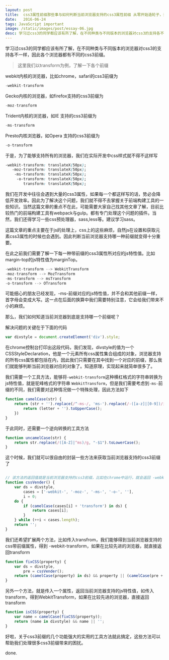 ```yaml
---
layout: post
title:  css3属性前缀那些事与如何判断当前浏览器支持的css3属性前缀 从零开始造轮子，封装自己的运动库（三）
date:   2016-06-24
tags: JavaScript important
image: /static/images/post/essay-06.jpg
desc: 学习过css3的同学都应该有所了解，在不同种类与不同版本的浏览器对css3的支持各不一样，因此各个浏览器都有不同的css3前缀。
---
```


学习过css3的同学都应该有所了解，在不同种类与不同版本的浏览器对css3的支持各不一样，因此各个浏览器都有不同的css3前缀。

>这里我们以transform为例，了解一下各个前缀

webkit内核的浏览器，比如chrome，safari的css3前缀为

```js
-webkit-transform
```

Gecko内核的浏览器，如firefox支持的css3前缀为

```js
-moz-transform
```

Trident内核的浏览器，如IE 支持的css3前缀为

```js
-ms-transform
```

Presto内核浏览器，如Opera 支持的css3前缀为

```js
-o-transform
```

于是，为了能够支持所有的浏览器，我们在实际开发中css样式就不得不这样写

```css
-webkit-transform: translateX(50px);
   -moz-transform: translateX(50px);
    -ms-transform: translateX(50px);
     -o-transform: translateX(50px);
        transform: translateX(50px);
```

我们在开发中往往会遇到大量的css3属性，如果每一个都这样写的话，势必会降低开发效率。因此为了解决这个问题，我们就不得不去掌握关于前端构建工具的一些知识。当然这篇文章的重点不在此，可能需要大家自己找其他文章了解，目前比较热门的前端构建工具有webpack与gulp。都有专门处理这个问题的插件。当然，我们还得学习一些css预处理器，sass,less等。建议学习sass。

这篇文章的重点主要在于js的处理上，css上的这些麻烦，自然js在设置和获取元素css3属性的时候也会遇到。因此判断当前浏览器支持哪一种前缀就变得十分重要。

在此之前我们需要了解一下每一种带前缀的css3属性所对应的js特性值。比如margin-top的js特性值为marginTop。

```js
-webkit-transform --> WebkitTransform
-moz-transform --> MozTransform
-ms-transform --> msTransform
-o-transform --> OTransform
```

可能细心的朋友已经发现，-ms-前缀对应的js特性值，并不会和其他前缀一样，首字母会变成大写。这一点在后面的换算中我们需要特别注意，它会给我们带来不小的麻烦。

那么，我们如何知道当前浏览器到底是支持哪一个前缀呢？

解决问题的关键在于下面的代码

```js
var divstyle = document.createElement('div').style;
```

在chrome控制台打印出这段代码，我们发现，divstyle的值为一个CSSStyleDeclaration，他是一个元素所有css属性集合组成的对象，浏览器支持的所有css属性都包括在内，因此我们只需要在其中找到一个对应的前缀，那么我们就能够判断当前浏览器对应的对象了。知道原理，实现起来就简单很多了。

我们需要一个工具方法，能够将`-webkit-transform`这种横杠格式的字符串转换为js特性值，就是驼峰格式的字符串 `WebkitTransform`，但是我们需要考虑到`-ms-`前缀的不同，我们需要对这种情况做一个特殊处理，因此方法如下

```js
function camelCase(str) {
    return (str + '').replace(/^-ms-/, 'ms-').replace(/-([a-z]|[0-9])/ig, function(all, letter) {
        return (letter + '').toUpperCase();
    })
}
```

于此同时，还需要一个逆向转换的工具方法

```js
function uncamelCase(str) {
    return str.replace(/([A-Z]|^ms)/g, "-$1").toLowerCase();
}
```

这个时候，我们就可以很自由的封装一些方法来获取当前浏览器支持的css3前缀了

```js

// 该方法的返回值就是当前浏览器支持的css3前缀，比如在chrome中运行，就会返回 -webkit-
function cssVender() {
    var ds = divstyle,
        cases = ['-webkit-', '-moz-', '-ms-', '-o-', ''],
        i = 0;
    do {
        if (camelCase(cases[i] + 'transform') in ds) {
            return cases[i];
        }
    } while (++i < cases.length);
    return '';
}
```

我们还希望扩展两个方法，比如传入transfrom，我们能够得到当前浏览器支持的css带前缀属性，得到 -webkit-transform，如果在比较先进的浏览器，就直接返回transform

```js
function fixCSS(property) {
    var ds = divstyle,
        pre = cssVender();
    return (camelCase(property) in ds) && property || (camelCase(pre + property) in ds) && pre + property || property;
}
```

另外一个方法，就是传入一个属性，返回当前浏览器支持的js特性值，如传入transform，得到WebkitTransform，如果在比较先进的浏览器，直接返回transform

```js
function isCSS(property) {
    var name = camelCase(fixCSS(property));
    return (name in divstyle) && name || '';
}
```

好啦，关于css3前缀的几个功能强大的实用的工具方法就此搞定，这些方法可以帮助我们处理很多css3前缀带来的困扰。

done.
